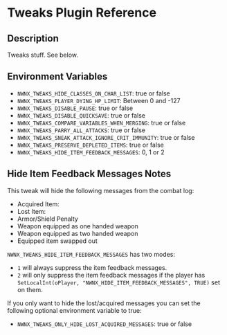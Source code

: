 # Tweaks Plugin Reference

## Description

Tweaks stuff. See below.

## Environment Variables

* `NWNX_TWEAKS_HIDE_CLASSES_ON_CHAR_LIST`: true or false
* `NWNX_TWEAKS_PLAYER_DYING_HP_LIMIT`: Between 0 and -127
* `NWNX_TWEAKS_DISABLE_PAUSE`: true or false
* `NWNX_TWEAKS_DISABLE_QUICKSAVE`: true or false
* `NWNX_TWEAKS_COMPARE_VARIABLES_WHEN_MERGING`: true or false
* `NWNX_TWEAKS_PARRY_ALL_ATTACKS`: true or false
* `NWNX_TWEAKS_SNEAK_ATTACK_IGNORE_CRIT_IMMUNITY`: true or false
* `NWNX_TWEAKS_PRESERVE_DEPLETED_ITEMS`: true or false
* `NWNX_TWEAKS_HIDE_ITEM_FEEDBACK_MESSAGES`: 0, 1 or 2

## Hide Item Feedback Messages Notes

This tweak will hide the following messages from the combat log:

* Acquired Item: 
* Lost Item:
* Armor/Shield Penalty
* Weapon equipped as one handed weapon
* Weapon equipped as two handed weapon
* Equipped item swapped out

`NWNX_TWEAKS_HIDE_ITEM_FEEDBACK_MESSAGES` has two modes:

* `1` will always suppress the item feedback messages.
* `2` will only suppress the item feedback messages if the player has `SetLocalInt(oPlayer, "NWNX_HIDE_ITEM_FEEDBACK_MESSAGES", TRUE)` set on them.

If you only want to hide the lost/acquired messages you can set the following optional environment variable to true:

* `NWNX_TWEAKS_ONLY_HIDE_LOST_ACQUIRED_MESSAGES`: true or false
